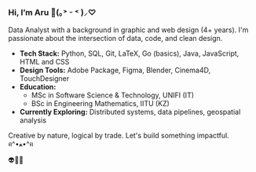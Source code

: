### Hi, I’m Aru 👋(｡˃ ᵕ ˂ )⸝♡

Data Analyst with a background in graphic and web design (4+ years). I'm passionate about the intersection of data, code, and clean design.

- **Tech Stack:** Python, SQL, Git, LaTeX, Go (basics), Java, JavaScript, HTML and CSS
- **Design Tools:** Adobe Package, Figma, Blender, Cinema4D, TouchDesigner
- **Education:**
    - MSc in Software Science & Technology, UNIFI (IT)
    - BSc in Engineering Mathematics, IITU (KZ)
- **Currently Exploring:** Distributed systems, data pipelines, geospatial analysis

Creative by nature, logical by trade. Let's build something impactful. ฅ^•ﻌ•^ฅ

👽👾🤖
